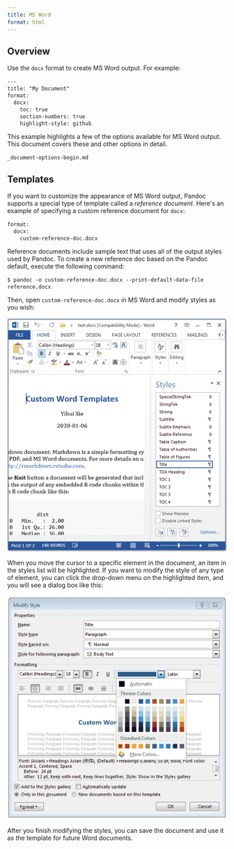 ```yaml
---
title: MS Word
format: html
---
```


## Overview

Use the `docx` format to create MS Word output. For example:

``` {.yaml}
---
title: "My Document"
format:
  docx:
    toc: true
    section-numbers: true
    highlight-style: github
```

This example highlights a few of the options available for MS Word output. This document covers these and other options in detail.

```{.include}
_document-options-begin.md
```

## Templates

If you want to customize the appearance of MS Word output, Pandoc supports a special type of template called a *reference document*. Here's an example of specifying a custom reference document for `docx`:

``` {.yaml}
format:
  docx:
    custom-reference-doc.docx
```

Reference documents include sample text that uses all of the output styles used by Pandoc. To create a new reference doc based on the Pandoc default, execute the following command:

    $ pandoc -o custom-reference-doc.docx --print-default-data-file reference.docx

Then, open `custom-reference-doc.docx` in MS Word and modify styles as you wish:

![You can open the Styles pane from the HOME tab in the MS Word toolbar.](images/word-styles.png)

When you move the cursor to a specific element in the document, an item in the styles list will be highlighted. If you want to modify the style of any type of element, you can click the drop-down menu on the highlighted item, and you will see a dialog box like this:

![](images/word-modify-styles.png)

After you finish modifying the styles, you can save the document and use it as the template for future Word documents.
